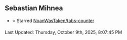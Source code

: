 <h2>Sebastian Mihnea</h2>

<!--RECENT_ACTIVITY:start-->
- ⭐ Starred [NoanWasTaken/tabs-counter](https://github.com/NoanWasTaken/tabs-counter)<br>
<!--RECENT_ACTIVITY:end-->
<!--RECENT_ACTIVITY:last_update-->
Last Updated: Thursday, October 9th, 2025, 8:07:45 PM
<!--RECENT_ACTIVITY:last_update_end-->

<!---LOL-STATS-START-HERE--->
<!---LOL-STATS-END-HERE--->
